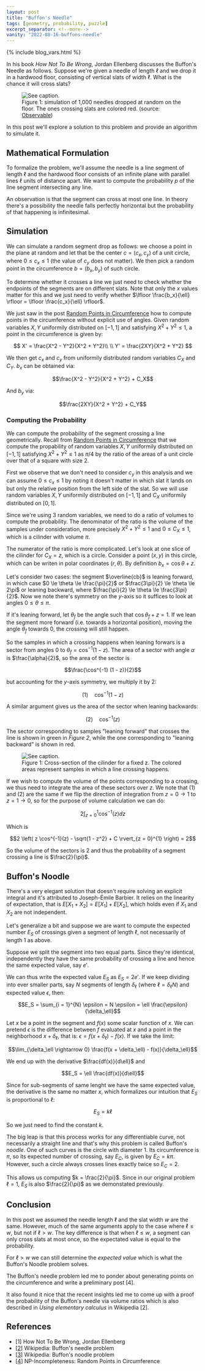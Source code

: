 ```yaml
---
layout: post
title: "Buffon's Needle"
tags: [geometry, probability, puzzle]
excerpt_separator: <!--more-->
vanity: "2022-08-16-buffons-needle"
---
```


{% include blog_vars.html %}

In his book *How Not To Be Wrong*, Jordan Ellenberg discusses the Buffon's Needle as follows. Suppose we're given a needle of length $\ell$ and we drop it in a hardwood floor, consisting of vertical slats of width $\ell$. What is the chance it will cross slats?

<figure class="center_children">
  <img src="{{resources_path}}/simulation.png" alt="See caption." />
  <figcaption>Figure 1: simulation of 1,000 needles dropped at random on the floor. The ones crossing slats are colored red. (source: <a href="https://observablehq.com/d/be84f22795d14b41">Observable</a>)</figcaption>
</figure>

In this post we'll explore a solution to this problem and provide an algorithm to simulate it.

<!--more-->

## Mathematical Formulation

To formalize the problem, we'll assume the needle is a line segment of length $\ell$ and the hardwood floor consists of an infinite plane with parallel lines $\ell$ units of distance apart. We want to compute the probability $p$ of the line segment intersecting any line.

An observation is that the segment can cross at most one line. In theory there's a possibility the needle falls perfectly horizontal but the probability of that happening is infinitesimal.

## Simulation

We can simulate a random segment drop as follows: we choose a point in the plane at random and let that be the center $c = (c_x, c_y)$ of a unit circle, where $0 \le c_x \le 1$ (the value of $c_y$ does not matter). We then pick a random point in the circumference $b = (b_x, b_y)$ of such circle.

To determine whether it crosses a line we just need to check whether the endpoints of the segments are on different slats. Note that only the $x$ values matter for this and we just need to verify whether $\lfloor \frac{b_x}{\ell} \rfloor = \lfloor \frac{c_x}{\ell} \rfloor$.

We just saw in the post [Random Points in Circumference]({{blog}}/2022/08/01/random-points-in-circumference.html) how to compute points in the circumference without explicit use of angles. Given random variables $X, Y$ uniformily distributed on $[-1, 1]$ and satisfying $X^2 + Y^2 \le 1$, a point in the circumference is given by:

$$
X' = \frac{X^2 - Y^2}{X^2 + Y^2}\\
\\
Y' = \frac{2XY}{X^2 + Y^2}
$$

We then get $c_x$ and $c_y$ from uniformily distributed random variables $C_X$ and $C_Y$. $b_x$ can be obtained via:

$$\frac{X^2 - Y^2}{X^2 + Y^2} + C_X$$

And $b_y$ via:

$$\frac{2XY}{X^2 + Y^2} + C_Y$$

### Computing the Probability

We can compute the probability of the segment crossing a line geometrically. Recall from [Random Points in Circumference]({{blog}}/2022/08/01/random-points-in-circumference.html) that we compute the propability of random variables $X, Y$ uniformily distributed on $[-1, 1]$ satisfying $X^2 + Y^2 \le 1$ as $\pi/4$ by the ratio of the areas of a unit circle over that of a square with size 2.

First we observe that we don't need to consider $c_y$ in this analysis and we can assume $0 \le c_x \le 1$ by noting it doesn't matter in which slat it lands on but only the relative position from the left side of the slat. So we will use random variables $X, Y$ uniformily distributed on $[-1, 1]$ and $C_X$ uniformily distributed on $[0, 1]$.

Since we're using 3 random variables, we need to do a ratio of volumes to compute the probability. The denominator of the ratio is the volume of the samples under consideration, more precisely $X^2 + Y^2 \le 1$ and $0 \le C_X \le 1$, which is a cilinder with volume $\pi$.

The numerator of the ratio is more complicated. Let's look at one slice of the cilinder for $C_X = z$, which is a circle. Consider a point $(x, y)$ in this circle, which can be writen in polar coordinates $(r, \theta)$. By definition $b_x = \cos \theta + z$.

Let's consider two cases: the segment $\overline{cb}$ is leaning forward, in which case $0 \le \theta \le \frac{\pi}{2}$ or $\frac{3\pi}{2} \le \theta \le 2\pi$ or leaning backward, where $\frac{\pi}{2} \le \theta \le \frac{3\pi}{2}$. Now we note there's symmetry on the $y$-axis so it suffices to look at angles $0 \le \theta \le \pi$.

If it's leaning forward, let $\theta_f$ be the angle such that $\cos \theta_f + z = 1$. If we lean the segment more forward (i.e. towards a horizontal position), moving the angle $\theta_f$ towards 0, the crossing will still happen.

So the samples in which a crossing happens when leaning forwars is a sector from angles $0$ to $\theta_f = \cos^{-1} (1 - z)$. The area of a sector with angle $\alpha$ is $\frac{\alpha}{2}$, so the area of the sector is

$$\frac{\cos^{-1} (1 - z)}{2}$$

but accounting for the $y$-axis symmetry, we multiply it by 2:

$$(1) \quad \cos^{-1} (1 - z)$$

A similar argument gives us the area of the sector when leaning backwards:

$$(2) \quad \cos^{-1} (z)$$

The sector corresponding to samples "leaning forward" that crosses the line is shown in green in *Figure 2*, while the one corresponding to "leaning backward" is shown in red.

<figure class="center_children">
  <img src="{{resources_path}}/circle.png" alt="See caption." />
  <figcaption>Figure 1: Cross-section of the cilinder for a fixed z. The colored areas represent samples in which a line crossing happens.</figcaption>
</figure>


If we wish to compute the volume of the points corresponding to a crossing, we thus need to integrate the area of these sectors over $z$. We note that (1) and (2) are the same if we flip the direction of integration from $z = 0 \rightarrow 1$ to $z = 1 \rightarrow 0$, so for the purpose of volume calculation we can do:

$$2 \int_{z=0}^{1} \cos^{-1} (z) dz$$

Which is

$$2 \left( z \cos^{-1}(z) - \sqrt{1 - z^2} + C \rvert_{z = 0}^{1} \right) = 2$$

So the volume of the sectors is 2 and thus the probability of a segment crossing a line is $\frac{2}{\pi}$.

## Buffon's Noodle

There's a very elegant solution that doesn't require solving an explicit integral and it's attributed to Joseph-Émile Barbier. It relies on the linearity of expectation, that is $E[X_1 + X_2] = E[X_1] + E[X_2]$, which holds even if $X_1$ and $X_2$ are not independent.

Let's generalize a bit and suppose we are want to compute the expected number $E_S$ of crossings given a segment of length $\ell$, not necessarily of length 1 as above.

Suppose we split the segment into two equal parts. Since they're identical, independently they have the same probability of crossing a line and hence the same expected value, say $e'$.

We can thus write the expected value $E_S$ as $E_S = 2 e'$. If we keep dividing into ever smaller parts, say $N$ segments of length $\delta_\ell$ (where $\ell = \delta_\ell N$) and expected value $\epsilon$, then:

$$E_S = \sum_{i = 1}^{N} \epsilon = N \epsilon = \ell \frac{\epsilon}{\delta_\ell}$$

Let $x$ be a point in the segment and $f(x)$ some scalar function of $x$. We can pretend $\epsilon$ is the difference between $f$ evaluated at $x$ and a point in the neighborhood $x + \delta_\ell$, that is: $\epsilon = f(x + \delta_\ell) - f(x)$. If we take the limit:

$$\lim_{\delta_\ell \rightarrow 0} \frac{f(x + \delta_\ell) - f(x)}{\delta_\ell}$$

We end up with the derivative $\frac{df(x)}{d\ell}$ and

$$E_S = \ell \frac{df(x)}{d\ell}$$

Since for sub-segments of same lenght we have the same expected value, the derivative is the same no matter $x$, which formalizes our intuition that $E_S$ is proportional to $\ell$:

$$E_S = k \ell$$

So we just need to find the constant $k$.

The big leap is that this process works for any differentiable curve, not necessarily a straight line and that's why this problem is called Buffon's *noodle*. One of such curves is the circle with diameter 1. Its circumference is $\pi$, so its expected number of crossing, say $E_C$, is given by $E_C = k \pi$. However, such a circle always crosses lines exactly twice so $E_C = 2$.

This allows us computing $k = \frac{2}{\pi}$. Since in our original problem $\ell = 1$, $E_S$ is also $\frac{2}{\pi}$ as we demonstated previously.

## Conclusion

In this post we assumed the needle length $\ell$ and the slat width $w$ are the same. However, much of the same arguments apply to the case where $\ell \le w$, but not if $\ell \gt w$. The key difference is that when $\ell \le w$, a segment can only cross slats at most once, so the expectated value is equal to the probability.

For $\ell \gt w$ we can still determine the *expected value* which is what the Buffon's Noodle problem solves.

The Buffon's needle problem led me to ponder about generating points on the circumference and write a preliminary post [4].

It also found it nice that the recent insights led me to come up with a proof the probability of the Buffon's needle via volume ratios which is also described in *Using elementary calculus* in Wikipedia [2].

## References

* [1] How Not To Be Wrong, Jordan Ellenberg
* [[2](https://en.wikipedia.org/wiki/Buffon%27s_needle_problem)] Wikipedia: Buffon's needle problem
* [[3](https://en.wikipedia.org/wiki/Buffon%27s_noodle)] Wikipedia: Buffon's noodle problem
* [[4]({{blog}}/2022/08/01/random-points-in-circumference.html)] NP-Incompleteness: Random Points in Circumference
